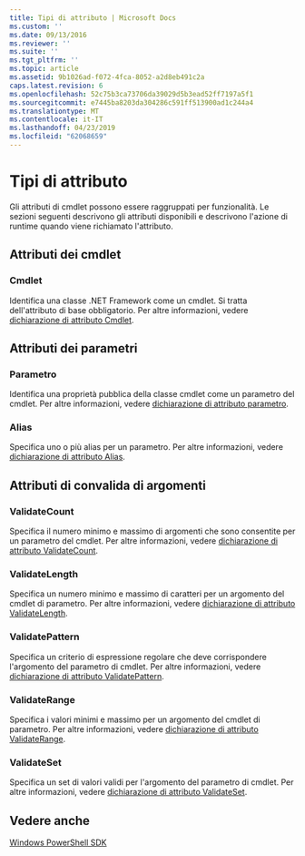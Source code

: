 ```yaml
---
title: Tipi di attributo | Microsoft Docs
ms.custom: ''
ms.date: 09/13/2016
ms.reviewer: ''
ms.suite: ''
ms.tgt_pltfrm: ''
ms.topic: article
ms.assetid: 9b1026ad-f072-4fca-8052-a2d8eb491c2a
caps.latest.revision: 6
ms.openlocfilehash: 52c75b3ca73706da39029d5b3ead52ff7197a5f1
ms.sourcegitcommit: e7445ba8203da304286c591ff513900ad1c244a4
ms.translationtype: MT
ms.contentlocale: it-IT
ms.lasthandoff: 04/23/2019
ms.locfileid: "62068659"
---
```

# <a name="attribute-types"></a>Tipi di attributo

Gli attributi di cmdlet possono essere raggruppati per funzionalità.
Le sezioni seguenti descrivono gli attributi disponibili e descrivono l'azione di runtime quando viene richiamato l'attributo.

## <a name="cmdlet-attributes"></a>Attributi dei cmdlet

### <a name="cmdlet"></a>Cmdlet

Identifica una classe .NET Framework come un cmdlet.
Si tratta dell'attributo di base obbligatorio.
Per altre informazioni, vedere [dichiarazione di attributo Cmdlet](./cmdlet-attribute-declaration.md).

## <a name="parameter-attributes"></a>Attributi dei parametri

### <a name="parameter"></a>Parametro

Identifica una proprietà pubblica della classe cmdlet come un parametro del cmdlet.
Per altre informazioni, vedere [dichiarazione di attributo parametro](./parameter-attribute-declaration.md).

### <a name="alias"></a>Alias

Specifica uno o più alias per un parametro.
Per altre informazioni, vedere [dichiarazione di attributo Alias](./alias-attribute-declaration.md).

## <a name="argument-validation-attributes"></a>Attributi di convalida di argomenti

### <a name="validatecount"></a>ValidateCount

Specifica il numero minimo e massimo di argomenti che sono consentite per un parametro del cmdlet.
Per altre informazioni, vedere [dichiarazione di attributo ValidateCount](./validatecount-attribute-declaration.md).

### <a name="validatelength"></a>ValidateLength

Specifica un numero minimo e massimo di caratteri per un argomento del cmdlet di parametro.
Per altre informazioni, vedere [dichiarazione di attributo ValidateLength](./validatelength-attribute-declaration.md).

### <a name="validatepattern"></a>ValidatePattern

Specifica un criterio di espressione regolare che deve corrispondere l'argomento del parametro di cmdlet.
Per altre informazioni, vedere [dichiarazione di attributo ValidatePattern](./validatepattern-attribute-declaration.md).

### <a name="validaterange"></a>ValidateRange

Specifica i valori minimi e massimo per un argomento del cmdlet di parametro.
Per altre informazioni, vedere [dichiarazione di attributo ValidateRange](./validaterange-attribute-declaration.md).

### <a name="validateset"></a>ValidateSet

Specifica un set di valori validi per l'argomento del parametro di cmdlet.
Per altre informazioni, vedere [dichiarazione di attributo ValidateSet](./validateset-attribute-declaration.md).

## <a name="see-also"></a>Vedere anche

[Windows PowerShell SDK](../windows-powershell-reference.md)
